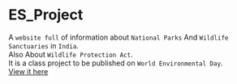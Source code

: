 # ES_Project
A `website full` of information about `National Parks` And `Wildlife Sanctuaries` in `India`. <br>
Also About `Wildlife Protection Act`.<br>
It is a class project to be published on `World Environmental Day`.<br>
[View it here](https://kalpu-24.github.io/ES_Project/)
